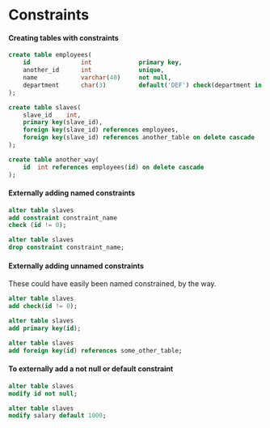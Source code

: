 # Constraints

#### Creating tables with constraints

```sql
create table employees(
    id				int             primary key,
    another_id		int             unique,
    name			varchar(40)     not null,
    department      char(3)         default('DEF') check(department in ('ABC', 'DEF'))
);

create table slaves(
    slave_id	int,
    primary key(slave_id),
    foreign key(slave_id) references employees,
    foreign key(slave_id) references another_table on delete cascade
);

create table another_way(
    id  int references employees(id) on delete cascade
);
```

#### Externally adding named constraints

```sql
alter table slaves
add constraint constraint_name
check (id != 0);

alter table slaves
drop constraint constraint_name;
```

#### Externally adding unnamed constraints
These could have easily been named constrained, by the way.

```sql
alter table slaves
add check(id != 0);

alter table slaves
add primary key(id);

alter table slaves
add foreign key(id) references some_other_table;
```

#### To externally add a not null or default constraint
```sql
alter table slaves
modify id not null;

alter table slaves 
modify salary default 1000;
```